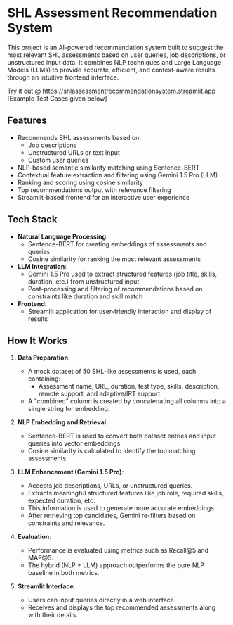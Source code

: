 # SHL Assessment Recommendation System

This project is an AI-powered recommendation system built to suggest the most relevant SHL assessments based on user queries, job descriptions, or unstructured input data. It combines NLP techniques and Large Language Models (LLMs) to provide accurate, efficient, and context-aware results through an intuitive frontend interface.

Try it out @ https://shlassessmentrecommendationsystem.streamlit.app [Example Test Cases given below]

## Features

- Recommends SHL assessments based on:
  - Job descriptions
  - Unstructured URLs or text input
  - Custom user queries
- NLP-based semantic similarity matching using Sentence-BERT
- Contextual feature extraction and filtering using Gemini 1.5 Pro (LLM)
- Ranking and scoring using cosine similarity
- Top recommendations output with relevance filtering
- Streamlit-based frontend for an interactive user experience

## Tech Stack

- **Natural Language Processing**:
  - Sentence-BERT for creating embeddings of assessments and queries
  - Cosine similarity for ranking the most relevant assessments
- **LLM Integration**:
  - Gemini 1.5 Pro used to extract structured features (job title, skills, duration, etc.) from unstructured input
  - Post-processing and filtering of recommendations based on constraints like duration and skill match
- **Frontend**:
  - Streamlit application for user-friendly interaction and display of results

## How It Works

1. **Data Preparation**:
   - A mock dataset of 50 SHL-like assessments is used, each containing:
     - Assessment name, URL, duration, test type, skills, description, remote support, and adaptive/IRT support.
   - A "combined" column is created by concatenating all columns into a single string for embedding.

2. **NLP Embedding and Retrieval**:
   - Sentence-BERT is used to convert both dataset entries and input queries into vector embeddings.
   - Cosine similarity is calculated to identify the top matching assessments.

3. **LLM Enhancement (Gemini 1.5 Pro)**:
   - Accepts job descriptions, URLs, or unstructured queries.
   - Extracts meaningful structured features like job role, required skills, expected duration, etc.
   - This information is used to generate more accurate embeddings.
   - After retrieving top candidates, Gemini re-filters based on constraints and relevance.

4. **Evaluation**:
   - Performance is evaluated using metrics such as Recall@5 and MAP@5.
   - The hybrid (NLP + LLM) approach outperforms the pure NLP baseline in both metrics.

5. **Streamlit Interface**:
   - Users can input queries directly in a web interface.
   - Receives and displays the top recommended assessments along with their details.
